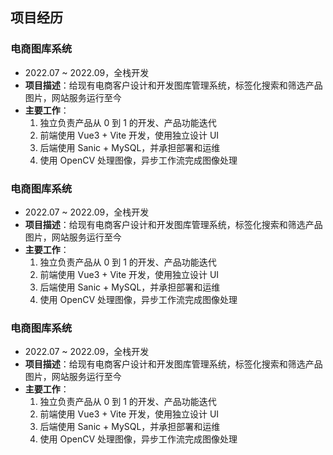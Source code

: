 ## 项目经历

### 电商图库系统

- 2022.07 ~ 2022.09，全栈开发
- **项目描述**：给现有电商客户设计和开发图库管理系统，标签化搜索和筛选产品图片，网站服务运行至今
- **主要工作**：
    1. 独立负责产品从 0 到 1 的开发、产品功能迭代
    2. 前端使用 Vue3 + Vite 开发，使用独立设计 UI
    3. 后端使用 Sanic + MySQL，并承担部署和运维
    4. 使用 OpenCV 处理图像，异步工作流完成图像处理

### 电商图库系统

- 2022.07 ~ 2022.09，全栈开发
- **项目描述**：给现有电商客户设计和开发图库管理系统，标签化搜索和筛选产品图片，网站服务运行至今
- **主要工作**：
    1. 独立负责产品从 0 到 1 的开发、产品功能迭代
    2. 前端使用 Vue3 + Vite 开发，使用独立设计 UI
    3. 后端使用 Sanic + MySQL，并承担部署和运维
    4. 使用 OpenCV 处理图像，异步工作流完成图像处理

### 电商图库系统

- 2022.07 ~ 2022.09，全栈开发
- **项目描述**：给现有电商客户设计和开发图库管理系统，标签化搜索和筛选产品图片，网站服务运行至今
- **主要工作**：
    1. 独立负责产品从 0 到 1 的开发、产品功能迭代
    2. 前端使用 Vue3 + Vite 开发，使用独立设计 UI
    3. 后端使用 Sanic + MySQL，并承担部署和运维
    4. 使用 OpenCV 处理图像，异步工作流完成图像处理
